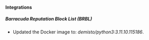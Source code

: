 
#### Integrations

##### Barracuda Reputation Block List (BRBL)
- Updated the Docker image to: *demisto/python3:3.11.10.115186*.




